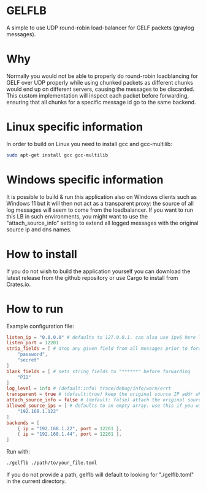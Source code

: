 # GELFLB

A simple to use UDP round-robin load-balancer for GELF packets (graylog messages).

# Why

Normally you would not be able to properly do round-robin loadblancing for GELF over UDP properly while using chunked packets as different chunks would end up on different servers, causing the messages to be discarded. This custom implementation will inspect each packet before forwarding, ensuring that all chunks for a specific message id go to the same backend.

# Linux specific information

In order to build on Linux you need to install gcc and gcc-multilib:
```bash
sudo apt-get install gcc gcc-multilib
```

# Windows specific information

It is possible to build & run this application also on Windows clients such as Windows 11 but it will then not act as a transparent proxy: the source of all log messages will seem to come from the loadbalancer. If you want to run this LB in such environments, you might want to use the "attach_source_info" setting to extend all logged messages with the original source ip and dns names.

# How to install

If you do not wish to build the application yourself you can download the latest release from the github repository or use Cargo to install from Crates.io.

# How to run

Example configuration file:
```toml
listen_ip = "0.0.0.0" # defaults to 127.0.0.1. can also use ipv6 here like this: "[::1]" 
listen_port = 12201
strip_fields = [ # drop any given field from all messages prior to forwarding them.
    "password", 
    "secret"
]
blank_fields = [ # sets string fields to "******" before forwarding
    "PID"
]
log_level = info # (default:info) trace/debug/info/warn/errt
transparent = true # (default:true) keep the original source IP addr when forwarding - this is not allowed on non-server versions of Windows
attach_source_info = false # (default: false) attach the original source IP and DNS name fields to all logged messages - mostly useful when running on non-server versions of Windows
allowed_source_ips = [ # defaults to an empty array. use this if you wish to only allow forwarding from specific sources
    "192.168.1.122"
]
backends = [
    { ip = "192.168.1.22", port = 12201 },
    { ip = "192.168.1.44", port = 12201 },    
]
```

Run with:
```bash
./gelflb ./path/to/your_file.toml
```

If you do not provide a path, gelflb will default to looking for "./gelflb.toml" in the current directory.

